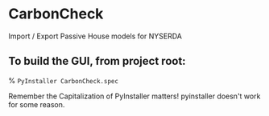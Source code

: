 # CarbonCheck
 Import / Export Passive House models for NYSERDA

## To build the GUI, from project root:
% `PyInstaller CarbonCheck.spec`

Remember the Capitalization of PyInstaller matters! pyinstaller doesn't work for some reason.